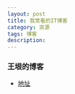 ```yaml
---
layout: post
title: 我常看的IT博客
category: 资源
tags: 博客
description: 
---
```


### 王垠的博客

- [地址](http://www.yinwang.org)